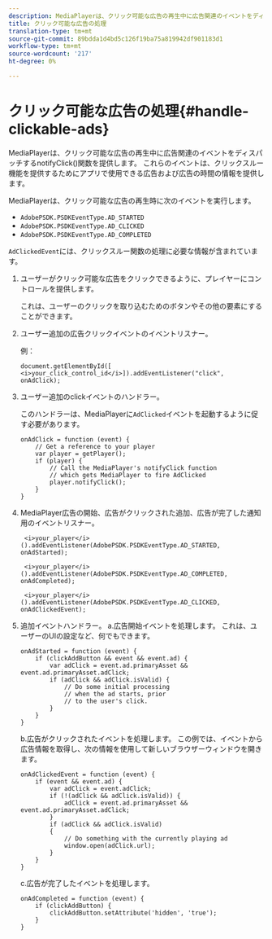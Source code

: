 ```yaml
---
description: MediaPlayerは、クリック可能な広告の再生中に広告関連のイベントをディスパッチするnotifyClick()関数を提供します。 これらのイベントは、クリックスルー機能を提供するためにアプリで使用できる広告および広告の時間の情報を提供します。
title: クリック可能な広告の処理
translation-type: tm+mt
source-git-commit: 89bdda1d4bd5c126f19ba75a819942df901183d1
workflow-type: tm+mt
source-wordcount: '217'
ht-degree: 0%

---
```



# クリック可能な広告の処理{#handle-clickable-ads}

MediaPlayerは、クリック可能な広告の再生中に広告関連のイベントをディスパッチするnotifyClick()関数を提供します。 これらのイベントは、クリックスルー機能を提供するためにアプリで使用できる広告および広告の時間の情報を提供します。

MediaPlayerは、クリック可能な広告の再生時に次のイベントを実行します。

* `AdobePSDK.PSDKEventType.AD_STARTED`
* `AdobePSDK.PSDKEventType.AD_CLICKED`
* `AdobePSDK.PSDKEventType.AD_COMPLETED`

`AdClickedEvent`には、クリックスルー関数の処理に必要な情報が含まれています。

1. ユーザーがクリック可能な広告をクリックできるように、プレイヤーにコントロールを提供します。

   これは、ユーザーのクリックを取り込むためのボタンやその他の要素にすることができます。
1. ユーザー追加の広告クリックイベントのイベントリスナー。

   例：

   ```
   document.getElementById([ 
   <i>your_click_control_id</i>]).addEventListener("click", onAdClick);
   ```

1. ユーザー追加のclickイベントのハンドラー。

   このハンドラーは、MediaPlayerに`AdClicked`イベントを起動するように促す必要があります。

   ```
   onAdClick = function (event) { 
       // Get a reference to your player 
       var player = getPlayer(); 
       if (player) { 
           // Call the MediaPlayer's notifyClick function 
           // which gets MediaPlayer to fire AdClicked 
           player.notifyClick(); 
       } 
   } 
   ```

1. MediaPlayer広告の開始、広告がクリックされた追加、広告が完了した通知用のイベントリスナー。

   ```
    <i>your_player</i>().addEventListener(AdobePSDK.PSDKEventType.AD_STARTED, onAdStarted); 
   
    <i>your_player</i>().addEventListener(AdobePSDK.PSDKEventType.AD_COMPLETED, onAdCompleted);
   
    <i>your_player</i>().addEventListener(AdobePSDK.PSDKEventType.AD_CLICKED, onAdClickedEvent);
   ```

1. 追加イベントハンドラー。
a.広告開始イベントを処理します。
これは、ユーザーのUIの設定など、何でもできます。

   ```
   onAdStarted = function (event) { 
       if (clickAddButton && event && event.ad) { 
           var adClick = event.ad.primaryAsset && event.ad.primaryAsset.adClick; 
           if (adClick && adClick.isValid) { 
               // Do some initial processing  
               // when the ad starts, prior 
               // to the user's click. 
           } 
       } 
   }
   ```

   b.広告がクリックされたイベントを処理します。
この例では、イベントから広告情報を取得し、次の情報を使用して新しいブラウザーウィンドウを開きます。

   ```
   onAdClickedEvent = function (event) { 
       if (event && event.ad) { 
           var adClick = event.adClick; 
           if (!(adClick && adClick.isValid)) { 
               adClick = event.ad.primaryAsset && event.ad.primaryAsset.adClick; 
           } 
           if (adClick && adClick.isValid) 
           { 
               // Do something with the currently playing ad 
               window.open(adClick.url); 
           } 
       } 
   }
   ```

   c.広告が完了したイベントを処理します。

   ```
   onAdCompleted = function (event) { 
       if (clickAddButton) { 
           clickAddButton.setAttribute('hidden', 'true'); 
       } 
   }
   ```
